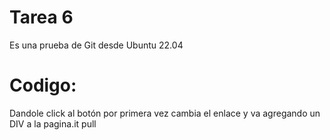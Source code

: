 # Tarea 6
Es una prueba de Git desde Ubuntu 22.04

# Codigo:
Dandole click al botón por primera vez cambia el enlace y va agregando un DIV a la pagina.it pull
